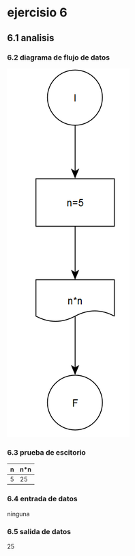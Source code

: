 # ejercisio 6
## 6.1 analisis

### 6.2 diagrama de flujo de datos
![alt](https://github.com/seyalocruz/ICI-fundamentos/blob/main/6.png)
### 6.3 prueba de escitorio
|n|n*n|
|-|---|
|5|25|
### 6.4 entrada de datos
ninguna
### 6.5 salida de datos
25
